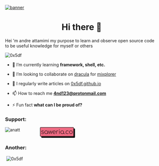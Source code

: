 [![banner](https://1.bp.blogspot.com/-7A4WynwLsMw/XbBpCXG8fHI/AAAAAAAAMt4/uOa1bpLskYgrwGbllhSu2SDj_Mig8SXJQCLcBGAsYHQ/s1600/2000_600px.gif)](https://github.com/dracula)

<h1 align="center">Hi there 👋</h1>

Hei 'm andre attamimi my purpose to learn and observe open source code to be useful knowledge for myself or others

<p align="left"><img src="https://komarev.com/ghpvc/?username=0x5df&label=Profile%20views&color=0e75b6&style=flat" alt="0x5df" /></p>

- 🌱 I’m currently learning **framework, shell, etc.**

- 👯 I’m looking to collaborate on [dracula](https://github.com/dracula) for [mixplorer](https://github.com/dracula/mixplorer)

- 📝 I regularly write articles on [0x5df.github.io](0x5df.github.io)

- 📫 How to reach me **4nd123@protonmail.com**

- ⚡ Fun fact **what can I be proud of?**

<!-- ### Blogs posts -->
<!-- BLOG-POST-LIST:START -->
<!-- BLOG-POST-LIST:END -->

### Support:

<a href="https://www.buymeacoffee.com/anatt"><img align="left" src="https://cdn.buymeacoffee.com/buttons/v2/default-yellow.png" height="35" width="115" alt="anatt" /></a>
<a href="https://saweria.co/anatt"><img align="left" src="https://github.com/0x5df/0x5df/blob/main/share/img/saweria.svg" height="35" width="115" alt="anatt" /></a>
</br></br>

### Another:

<p>&nbsp;<img align="center" src="https://github-readme-stats.vercel.app/api?username=0x5df&show_icons=true&theme=onedark&locale=en" height="150" width="350" alt="0x5df" /></p>
